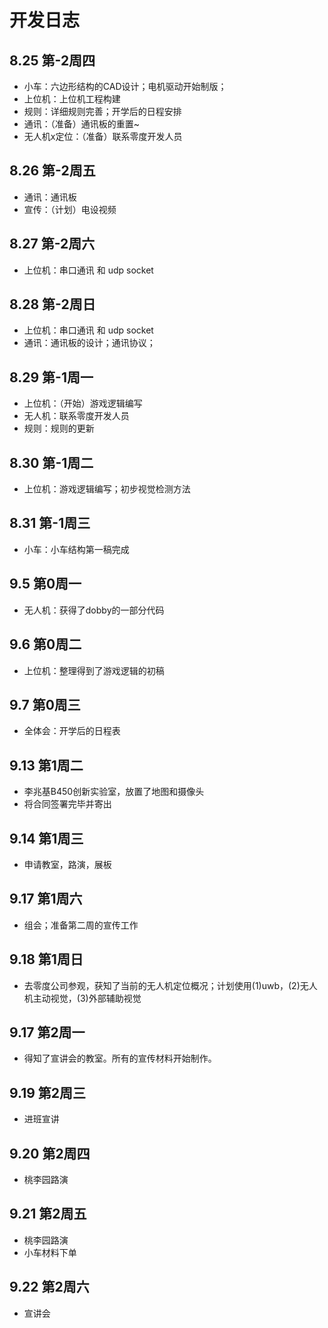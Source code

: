 # 开发日志

## 8.25 第-2周四

- 小车：六边形结构的CAD设计；电机驱动开始制版；
- 上位机：上位机工程构建
- 规则：详细规则完善；开学后的日程安排
- 通讯：（准备）通讯板的重置~
- 无人机x定位：（准备）联系零度开发人员

## 8.26 第-2周五

- 通讯：通讯板
- 宣传：（计划）电设视频

## 8.27 第-2周六

- 上位机：串口通讯 和 udp socket

## 8.28 第-2周日

- 上位机：串口通讯 和 udp socket
- 通讯：通讯板的设计；通讯协议；

## 8.29 第-1周一

- 上位机：（开始）游戏逻辑编写
- 无人机：联系零度开发人员
- 规则：规则的更新

## 8.30 第-1周二

- 上位机：游戏逻辑编写；初步视觉检测方法

## 8.31 第-1周三

- 小车：小车结构第一稿完成

## 9.5 第0周一

- 无人机：获得了dobby的一部分代码

## 9.6 第0周二

- 上位机：整理得到了游戏逻辑的初稿

## 9.7 第0周三

- 全体会：开学后的日程表

## 9.13 第1周二

- 李兆基B450创新实验室，放置了地图和摄像头
- 将合同签署完毕并寄出

## 9.14 第1周三

- 申请教室，路演，展板

## 9.17 第1周六

- 组会；准备第二周的宣传工作

## 9.18 第1周日

- 去零度公司参观，获知了当前的无人机定位概况；计划使用(1)uwb，(2)无人机主动视觉，(3)外部辅助视觉

## 9.17 第2周一

- 得知了宣讲会的教室。所有的宣传材料开始制作。

## 9.19 第2周三

- 进班宣讲

## 9.20 第2周四

- 桃李园路演

## 9.21 第2周五

- 桃李园路演
- 小车材料下单

## 9.22 第2周六

- 宣讲会


